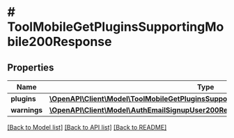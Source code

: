 # # ToolMobileGetPluginsSupportingMobile200Response

## Properties

Name | Type | Description | Notes
------------ | ------------- | ------------- | -------------
**plugins** | [**\OpenAPI\Client\Model\ToolMobileGetPluginsSupportingMobile200ResponsePluginsInner[]**](ToolMobileGetPluginsSupportingMobile200ResponsePluginsInner.md) |  |
**warnings** | [**\OpenAPI\Client\Model\AuthEmailSignupUser200ResponseWarningsInner[]**](AuthEmailSignupUser200ResponseWarningsInner.md) |  | [optional]

[[Back to Model list]](../../README.md#models) [[Back to API list]](../../README.md#endpoints) [[Back to README]](../../README.md)
